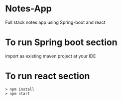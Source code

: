 # Notes-App
Full stack notes app using Spring-boot and react

# To run Spring boot section

import as existing maven project at your IDE

# To run react section

```
> npm install
> npm start
```
